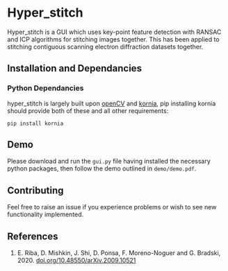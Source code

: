 # Hyper_stitch
Hyper_stitch is a GUI which uses key-point feature detection with RANSAC and ICP algorithms for stitching images together. This has been applied to stitching contiguous scanning electron diffraction datasets together.
## Installation and Dependancies
### Python Dependancies
hyper_stitch is largely built upon [openCV](https://opencv.org/) and [kornia](https://kornia.readthedocs.io/en/stable/),
pip installing kornia should provide both of these and all other requirements:
```
pip install kornia
```
## Demo
Please download and run the ```gui.py``` file having installed the necessary python packages, then follow the demo outlined in ```demo/demo.pdf```.
## Contributing
Feel free to raise an issue if you experience problems or wish to see new functionality implemented.

## References
1. E. Riba, D. Mishkin, J. Shi, D. Ponsa, F. Moreno-Noguer and G. Bradski, 2020. [doi.org/10.48550/arXiv.2009.10521](https://arxiv.org/abs/2009.10521)
